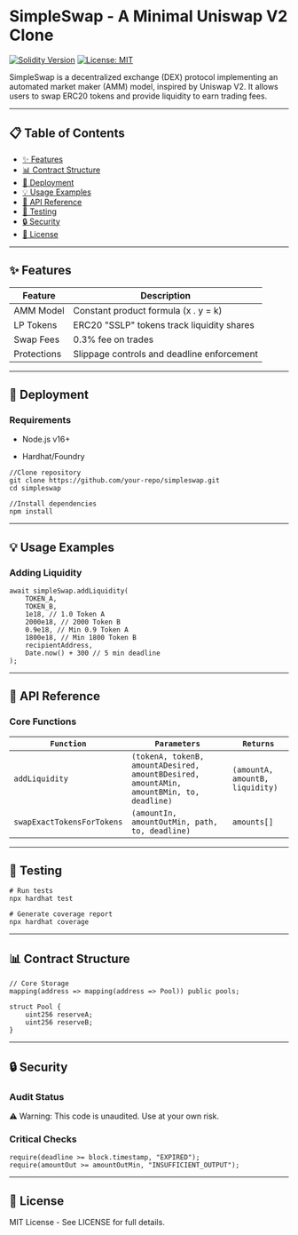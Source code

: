 # SimpleSwap - A Minimal Uniswap V2 Clone

[![Solidity Version](https://img.shields.io/badge/Solidity-^0.8.0-blue)](https://soliditylang.org)
[![License: MIT](https://img.shields.io/badge/License-MIT-yellow.svg)](https://opensource.org/licenses/MIT)

SimpleSwap is a decentralized exchange (DEX) protocol implementing an automated market maker (AMM) model, inspired by Uniswap V2. It allows users to swap ERC20 tokens and provide liquidity to earn trading fees.

---

## 📋 Table of Contents

- [✨ Features](#-features)
- [📊 Contract Structure](#-contract-structure)
- [🚀 Deployment](#-deployment)
- [💡 Usage Examples](#-usage-examples)
- [🔧 API Reference](#-api-reference)
- [🧪 Testing](#-testing)
- [🔒 Security](#-security)
- [📜 License](#-license)

---

## ✨ Features

| Feature     | Description                                |
|-------------|--------------------------------------------|
| AMM Model   | Constant product formula (x . y = k)       |
| LP Tokens   | ERC20 "SSLP" tokens track liquidity shares |
| Swap Fees   | 0.3% fee on trades                         |
| Protections | Slippage controls and deadline enforcement |

---
## 🚀 Deployment

### Requirements
 - Node.js v16+

 - Hardhat/Foundry

```
//Clone repository
git clone https://github.com/your-repo/simpleswap.git
cd simpleswap

//Install dependencies
npm install
```

---

## 💡 Usage Examples

### Adding Liquidity

```
await simpleSwap.addLiquidity(
    TOKEN_A, 
    TOKEN_B,
    1e18, // 1.0 Token A
    2000e18, // 2000 Token B
    0.9e18, // Min 0.9 Token A
    1800e18, // Min 1800 Token B
    recipientAddress,
    Date.now() + 300 // 5 min deadline
);
```

---

## 🔧 API Reference

### Core Functions

| `Function`	               | `Parameters`	                                                                          | `Returns`                       |
|------------------------------|------------------------------------------------------------------------------------------|---------------------------------|
| `addLiquidity`	           | `(tokenA, tokenB, amountADesired, amountBDesired, amountAMin, amountBMin, to, deadline)` | `(amountA, amountB, liquidity)` |
| `swapExactTokensForTokens`   | `(amountIn, amountOutMin, path, to, deadline)`                                           | `amounts[]`                     |

---

## 🧪 Testing

```
# Run tests
npx hardhat test

# Generate coverage report
npx hardhat coverage
```

---

## 📊 Contract Structure

```
// Core Storage
mapping(address => mapping(address => Pool)) public pools;

struct Pool {
    uint256 reserveA;
    uint256 reserveB;
}
```
---

## 🔒 Security
### Audit Status
⚠️ Warning: This code is unaudited. Use at your own risk.

### Critical Checks
```
require(deadline >= block.timestamp, "EXPIRED");
require(amountOut >= amountOutMin, "INSUFFICIENT_OUTPUT");
```

---

## 📜 License
MIT License - See LICENSE for full details.